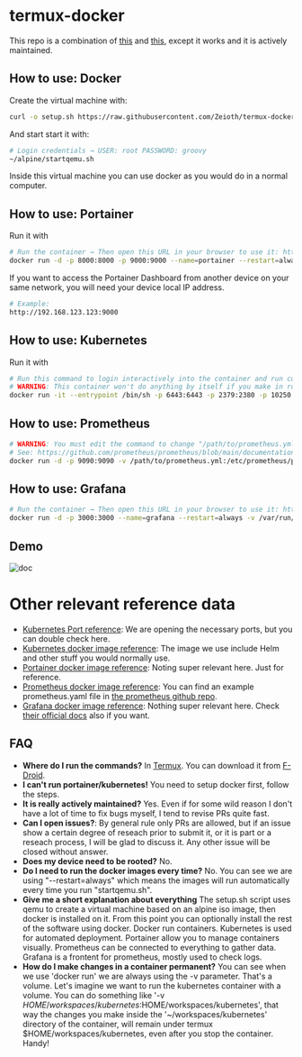 # termux-docker
This repo is a combination of [this](https://github.com/egandro/docker-qemu-arm) and [this](https://github.com/mrp-yt/docker_and_portainer_on_dex), except it works and it is actively maintained.


## How to use: Docker

  Create the virtual machine with:
  
  ``` sh
  curl -o setup.sh https://raw.githubusercontent.com/Zeioth/termux-docker/main/setup.sh && chmod 755 ./setup.sh && ./setup.sh
  ```

  And start start it with:
  
  ``` sh
  # Login credentials → USER: root PASSWORD: groovy
  ~/alpine/startqemu.sh
  ```
  
  Inside this virtual machine you can use docker as you would do in a normal computer.

## How to use: Portainer

  Run it with
  ``` sh
  # Run the container → Then open this URL in your browser to use it: http://localhost:9000
  docker run -d -p 8000:8000 -p 9000:9000 --name=portainer --restart=always -v /var/run/docker.sock:/var/run/docker.sock -v portainer_data:/data portainer/portainer-ce && echo " * Open http://localhost:9000 in your browser to use portainer." && echo " * You can make sure the container is running with 'docker ps'."
  ```

  If you want to access the Portainer Dashboard from another device on your same network, you will need your device local IP address.
  
  ``` sh
  # Example:
  http://192.168.123.123:9000
  ```

## How to use: Kubernetes

  Run it with
  ```sh
  # Run this command to login interactively into the container and run commands like 'kubectl'.
  # WARNING: This container won't do anything by itself if you make in run on background.
  docker run -it --entrypoint /bin/sh -p 6443:6443 -p 2379:2380 -p 10250:10250 -p 10259:10259 -p 10257:10257 -p 6443:6443 -p 10250:10250 -p 30000:32767 -v kubernetes_data:/data -v /var/run/docker.sock:/var/run/docker.sock alpine/k8s:1.24.12
  ```

## How to use: Prometheus
  ```sh
  # WARNING: You must edit the command to change "/path/to/prometheus.yml" by the actual file.
  # See: https://github.com/prometheus/prometheus/blob/main/documentation/examples/prometheus.yml
  docker run -d -p 9090:9090 -v /path/to/prometheus.yml:/etc/prometheus/prometheus.yml --name=prometheus --restart=always -v /var/run/docker.sock:/var/run/docker.sock -v prometheus_data:/data prom/prometheus && echo " * You can make sure the container is running with 'docker ps'."
  ```

## How to use: Grafana

  ```sh
  # Run the container → Then open this URL in your browser to use it: http://localhost:3000
  docker run -d -p 3000:3000 --name=grafana --restart=always -v /var/run/docker.sock:/var/run/docker.sock -v grafana_data:/data grafana/grafana-oss:8.5.22 && echo " * Open http://localhost:3000 in your browser to use grafana." && echo " * You can make sure the container is running with 'docker ps'."
  ```

## Demo

![doc](https://user-images.githubusercontent.com/3357792/229592523-72232b5a-02ee-478a-9d25-420472fbce47.jpg)

# Other relevant reference data

* [Kubernetes Port reference](https://kubernetes.io/docs/reference/networking/ports-and-protocols/): We are opening the necessary ports, but you can double check here.
* [Kubernetes docker image reference](https://hub.docker.com/r/alpine/k8s): The image we use include Helm and other stuff you would normally use.
* [Portainer docker image reference](https://hub.docker.com/r/portainer/portainer-ce): Noting super relevant here. Just for reference.
* [Prometheus docker image reference](https://hub.docker.com/r/prom/prometheus): You can find an example prometheus.yaml file in [the prometheus github repo](https://github.com/prometheus/prometheus/blob/main/documentation/examples/prometheus.yml).
* [Grafana docker image reference](https://hub.docker.com/r/grafana/grafana/tags): Nothing super relevant here. Check [their official docs](https://grafana.com/docs/grafana/latest/setup-grafana/installation/docker/) also if you want.


## FAQ

* **Where do I run the commands?** In [Termux](https://termux.dev/en/). You can download it from [F-Droid](https://www.f-droid.org/).
* **I can't run portainer/kubernetes!** You need to setup docker first, follow the steps.
* **It is really actively maintained?** Yes. Even if for some wild reason I don't have a lot of time to fix bugs myself, I tend to revise PRs quite fast.
* **Can I open issues?**: By general rule only PRs are allowed, but if an issue show a certain degree of reseach prior to submit it, or it is part or a reseach process, I will be glad to discuss it. Any other issue will be closed without answer.
* **Does my device need to be rooted?** No.
* **Do I need to run the docker images every time?** No. You can see we are using "--restart=always" which means the images will run automatically every time you run "startqemu.sh".
* **Give me a short explanation about everything** The setup.sh script uses qemu to create a virtual machine based on an alpine iso image, then docker is installed on it. From this point you can optionally install the rest of the software using docker. Docker run containers. Kubernetes is used for automated deployment. Portainer allow you to manage containers visually. Prometheus can be connected to everything to gather data. Grafana is a frontent for prometheus, mostly used to check logs.
* **How do I make changes in a container permanent?** You can see when we use 'docker run' we are always using the -v parameter. That's a volume. Let's imagine we want to run the kubernetes container with a volume. You can do something like '-v $HOME/workspaces/kubernetes:$HOME/workspaces/kubernetes', that way the changes you make inside the '~/workspaces/kubernetes' directory of the container, will remain under termux $HOME/workspaces/kubernetes, even after you stop the container. Handy!
